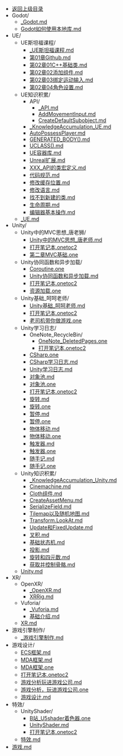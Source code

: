- [返回上级目录](../)
- Godot/
    - [_Godot.md](计算机/游戏/Godot/_Godot.md)
    - [Godot如何使用本地库.md](计算机/游戏/Godot/Godot如何使用本地库.md)
- UE/
    - UE斯坦福课程/
        - [_UE斯坦福课程.md](计算机/游戏/UE/UE斯坦福课程/_UE斯坦福课程.md)
        - [第01章Github.md](计算机/游戏/UE/UE斯坦福课程/第01章Github.md)
        - [第02章01C++基础类.md](计算机/游戏/UE/UE斯坦福课程/第02章01C++基础类.md)
        - [第02章02添加组件.md](计算机/游戏/UE/UE斯坦福课程/第02章02添加组件.md)
        - [第02章03绑定运动输入.md](计算机/游戏/UE/UE斯坦福课程/第02章03绑定运动输入.md)
        - [第02章04角色设置.md](计算机/游戏/UE/UE斯坦福课程/第02章04角色设置.md)
    - UE知识积累/
        - API/
            - [_API.md](计算机/游戏/UE/UE知识积累/API/_API.md)
            - [AddMovementInput.md](计算机/游戏/UE/UE知识积累/API/AddMovementInput.md)
            - [CreateDefaultSubobject.md](计算机/游戏/UE/UE知识积累/API/CreateDefaultSubobject.md)
        - [_KnowledgeAccumulation_UE.md](计算机/游戏/UE/UE知识积累/_KnowledgeAccumulation_UE.md)
        - [AutoPossessPlayer.md](计算机/游戏/UE/UE知识积累/AutoPossessPlayer.md)
        - [GENERATED_BODY().md](计算机/游戏/UE/UE知识积累/GENERATED_BODY().md)
        - [UCLASS().md](计算机/游戏/UE/UE知识积累/UCLASS().md)
        - [UE容器库.md](计算机/游戏/UE/UE知识积累/UE容器库.md)
        - [Unreal扩展.md](计算机/游戏/UE/UE知识积累/Unreal扩展.md)
        - [XXX_API的类宏定义.md](计算机/游戏/UE/UE知识积累/XXX_API的类宏定义.md)
        - [代码规范.md](计算机/游戏/UE/UE知识积累/代码规范.md)
        - [修改缓存位置.md](计算机/游戏/UE/UE知识积累/修改缓存位置.md)
        - [修改语言.md](计算机/游戏/UE/UE知识积累/修改语言.md)
        - [找不到新建的类.md](计算机/游戏/UE/UE知识积累/找不到新建的类.md)
        - [生命周期.md](计算机/游戏/UE/UE知识积累/生命周期.md)
        - [编辑器基本操作.md](计算机/游戏/UE/UE知识积累/编辑器基本操作.md)
    - [_UE.md](计算机/游戏/UE/_UE.md)
- Unity/
    - Unity中的MVC思想_唐老狮/
        - [Unity中的MVC思想_唐老师.md](计算机/游戏/Unity/Unity中的MVC思想_唐老狮/Unity中的MVC思想_唐老师.md)
        - [打开笔记本.onetoc2](计算机/游戏/Unity/Unity中的MVC思想_唐老狮/打开笔记本.onetoc2)
        - [第二章MVC基础.one](计算机/游戏/Unity/Unity中的MVC思想_唐老狮/第二章MVC基础.one)
    - Unity协同函数和异步加载/
        - [Coroutine.one](计算机/游戏/Unity/Unity协同函数和异步加载/Coroutine.one)
        - [Unity协同函数和异步加载.md](计算机/游戏/Unity/Unity协同函数和异步加载/Unity协同函数和异步加载.md)
        - [打开笔记本.onetoc2](计算机/游戏/Unity/Unity协同函数和异步加载/打开笔记本.onetoc2)
        - [资源加载.one](计算机/游戏/Unity/Unity协同函数和异步加载/资源加载.one)
    - Unity基础_呵呵老师/
        - [Unity基础_呵呵老师.md](计算机/游戏/Unity/Unity基础_呵呵老师/Unity基础_呵呵老师.md)
        - [打开笔记本.onetoc2](计算机/游戏/Unity/Unity基础_呵呵老师/打开笔记本.onetoc2)
        - [老司机带你做游戏.one](计算机/游戏/Unity/Unity基础_呵呵老师/老司机带你做游戏.one)
    - Unity学习日志/
        - OneNote_RecycleBin/
            - [OneNote_DeletedPages.one](计算机/游戏/Unity/Unity学习日志/OneNote_RecycleBin/OneNote_DeletedPages.one)
            - [打开笔记本.onetoc2](计算机/游戏/Unity/Unity学习日志/OneNote_RecycleBin/打开笔记本.onetoc2)
        - [CSharp.one](计算机/游戏/Unity/Unity学习日志/CSharp.one)
        - [CSharp学习日志.md](计算机/游戏/Unity/Unity学习日志/CSharp学习日志.md)
        - [Unity学习日志.md](计算机/游戏/Unity/Unity学习日志/Unity学习日志.md)
        - [对象池.md](计算机/游戏/Unity/Unity学习日志/对象池.md)
        - [对象池.one](计算机/游戏/Unity/Unity学习日志/对象池.one)
        - [打开笔记本.onetoc2](计算机/游戏/Unity/Unity学习日志/打开笔记本.onetoc2)
        - [旋转.md](计算机/游戏/Unity/Unity学习日志/旋转.md)
        - [旋转.one](计算机/游戏/Unity/Unity学习日志/旋转.one)
        - [暂停.md](计算机/游戏/Unity/Unity学习日志/暂停.md)
        - [暂停.one](计算机/游戏/Unity/Unity学习日志/暂停.one)
        - [物体移动.md](计算机/游戏/Unity/Unity学习日志/物体移动.md)
        - [物体移动.one](计算机/游戏/Unity/Unity学习日志/物体移动.one)
        - [触发器.md](计算机/游戏/Unity/Unity学习日志/触发器.md)
        - [触发器.one](计算机/游戏/Unity/Unity学习日志/触发器.one)
        - [随手记.md](计算机/游戏/Unity/Unity学习日志/随手记.md)
        - [随手记.one](计算机/游戏/Unity/Unity学习日志/随手记.one)
    - Unity知识积累/
        - [_KnowledgeAccumulation_Unity.md](计算机/游戏/Unity/Unity知识积累/_KnowledgeAccumulation_Unity.md)
        - [Cinemachine.md](计算机/游戏/Unity/Unity知识积累/Cinemachine.md)
        - [Cloth组件.md](计算机/游戏/Unity/Unity知识积累/Cloth组件.md)
        - [CreateAssetMenu.md](计算机/游戏/Unity/Unity知识积累/CreateAssetMenu.md)
        - [SerializeField.md](计算机/游戏/Unity/Unity知识积累/SerializeField.md)
        - [Tilemap以及随机地图.md](计算机/游戏/Unity/Unity知识积累/Tilemap以及随机地图.md)
        - [Transform.LookAt.md](计算机/游戏/Unity/Unity知识积累/Transform.LookAt.md)
        - [Update和FixedUpdate.md](计算机/游戏/Unity/Unity知识积累/Update和FixedUpdate.md)
        - [叉积.md](计算机/游戏/Unity/Unity知识积累/叉积.md)
        - [基础状态机.md](计算机/游戏/Unity/Unity知识积累/基础状态机.md)
        - [投影.md](计算机/游戏/Unity/Unity知识积累/投影.md)
        - [旋转和四元数.md](计算机/游戏/Unity/Unity知识积累/旋转和四元数.md)
        - [获取并控制骨骼.md](计算机/游戏/Unity/Unity知识积累/获取并控制骨骼.md)
    - [Unity.md](计算机/游戏/Unity/Unity.md)
- XR/
    - OpenXR/
        - [_OpenXR.md](计算机/游戏/XR/OpenXR/_OpenXR.md)
        - [XRRig.md](计算机/游戏/XR/OpenXR/XRRig.md)
    - Vuforia/
        - [_Vuforia.md](计算机/游戏/XR/Vuforia/_Vuforia.md)
        - [基础介绍.md](计算机/游戏/XR/Vuforia/基础介绍.md)
    - [XR.md](计算机/游戏/XR/XR.md)
- 游戏引擎制作/
    - [_游戏引擎制作.md](计算机/游戏/游戏引擎制作/_游戏引擎制作.md)
- 游戏设计/
    - [ECS框架.md](计算机/游戏/游戏设计/ECS框架.md)
    - [MDA框架.md](计算机/游戏/游戏设计/MDA框架.md)
    - [MDA框架.one](计算机/游戏/游戏设计/MDA框架.one)
    - [打开笔记本.onetoc2](计算机/游戏/游戏设计/打开笔记本.onetoc2)
    - [游戏分析玩进游戏公司.md](计算机/游戏/游戏设计/游戏分析玩进游戏公司.md)
    - [游戏分析，玩进游戏公司.one](计算机/游戏/游戏设计/游戏分析，玩进游戏公司.one)
    - [游戏设计.md](计算机/游戏/游戏设计/游戏设计.md)
- 特效/
    - UnityShader/
        - [B站_U5shader着色器.one](计算机/游戏/特效/UnityShader/B站_U5shader着色器.one)
        - [UnityShader.md](计算机/游戏/特效/UnityShader/UnityShader.md)
        - [打开笔记本.onetoc2](计算机/游戏/特效/UnityShader/打开笔记本.onetoc2)
    - [特效.md](计算机/游戏/特效/特效.md)
- [游戏.md](计算机/游戏/游戏.md)